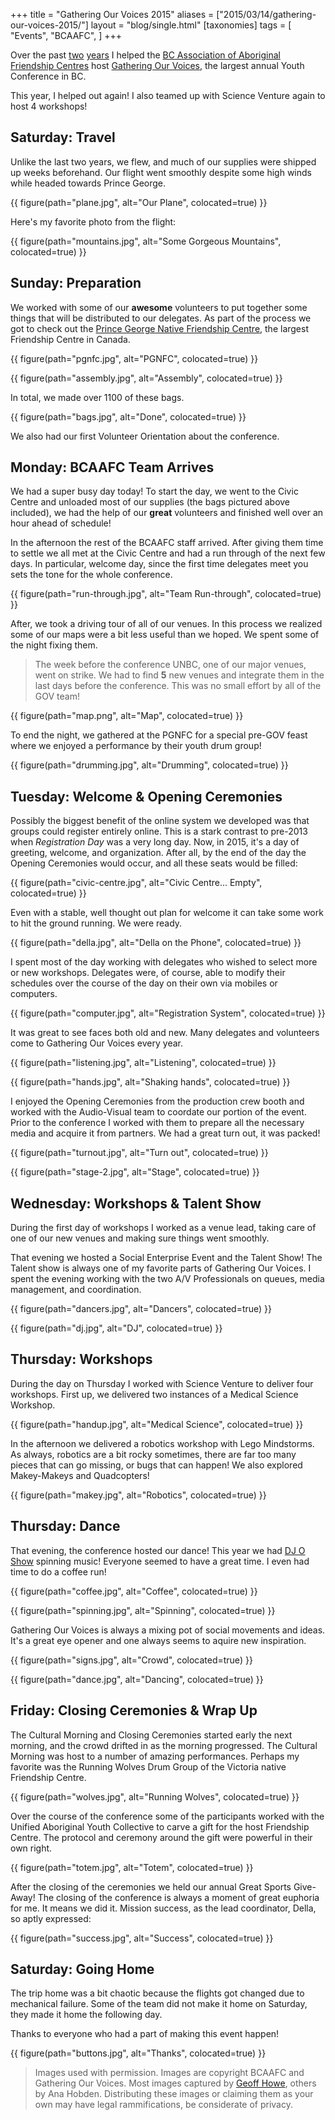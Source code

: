 +++
title = "Gathering Our Voices 2015"
aliases = ["2015/03/14/gathering-our-voices-2015/"]
layout = "blog/single.html"
[taxonomies]
tags = [
  "Events",
  "BCAAFC",
]
+++

Over the past [two](http://www.hoverbear.org/2014/03/21/gathering-our-voices-2014/) [years](http://www.hoverbear.org/2013/03/21/gathering-our-voices-2013/) I helped the [BC Association of Aboriginal Friendship Centres](http://bcaafc.com/) host [Gathering Our Voices](http://gatheringourvoices.bcaafc.com/), the largest annual Youth Conference in BC.

This year, I helped out again! I also teamed up with Science Venture again to host 4 workshops!

<!-- more -->

## Saturday: Travel

Unlike the last two years, we flew, and much of our supplies were shipped up weeks beforehand. Our flight went smoothly despite some high winds while headed towards Prince George.

{{ figure(path="plane.jpg", alt="Our Plane", colocated=true) }}

Here's my favorite photo from the flight:

{{ figure(path="mountains.jpg", alt="Some Gorgeous Mountains", colocated=true) }}

## Sunday: Preparation

We worked with some of our **awesome** volunteers to put together some things that will be distributed to our delegates. As part of the process we got to check out the [Prince George Native Friendship Centre](http://www.pgnfc.com/), the largest Friendship Centre in Canada.

{{ figure(path="pgnfc.jpg", alt="PGNFC", colocated=true) }}

{{ figure(path="assembly.jpg", alt="Assembly", colocated=true) }}

In total, we made over 1100 of these bags.

{{ figure(path="bags.jpg", alt="Done", colocated=true) }}

We also had our first Volunteer Orientation about the conference.

## Monday: BCAAFC Team Arrives

We had a super busy day today! To start the day, we went to the Civic Centre and unloaded most of our supplies (the bags pictured above included), we had the help of our **great** volunteers and finished well over an hour ahead of schedule!

In the afternoon the rest of the BCAAFC staff arrived. After giving them time to settle we all met at the Civic Centre and had a run through of the next few days. In particular, welcome day, since the first time delegates meet you sets the tone for the whole conference.

{{ figure(path="run-through.jpg", alt="Team Run-through", colocated=true) }}

After, we took a driving tour of all of our venues. In this process we realized some of our maps were a bit less useful than we hoped. We spent some of the night fixing them.

> The week before the conference UNBC, one of our major venues, went on strike. We had to find **5** new venues and integrate them in the last days before the conference. This was no small effort by all of the GOV team!

{{ figure(path="map.png", alt="Map", colocated=true) }}

To end the night, we gathered at the PGNFC for a special pre-GOV feast where we enjoyed a performance by their youth drum group!

{{ figure(path="drumming.jpg", alt="Drumming", colocated=true) }}

## Tuesday: Welcome & Opening Ceremonies

Possibly the biggest benefit of the online system we developed was that groups could register entirely online. This is a stark contrast to pre-2013 when *Registration Day* was a very long day. Now, in 2015, it's a day of greeting, welcome, and organization. After all, by the end of the day the Opening Ceremonies would occur, and all these seats would be filled:

{{ figure(path="civic-centre.jpg", alt="Civic Centre... Empty", colocated=true) }}

Even with a stable, well thought out plan for welcome it can take some work to hit the ground running. We were ready.

{{ figure(path="della.jpg", alt="Della on the Phone", colocated=true) }}

I spent most of the day working with delegates who wished to select more or new workshops. Delegates were, of course, able to modify their schedules over the course of the day on their own via mobiles or computers.

{{ figure(path="computer.jpg", alt="Registration System", colocated=true) }}

It was great to see faces both old and new. Many delegates and volunteers come to Gathering Our Voices every year.

{{ figure(path="listening.jpg", alt="Listening", colocated=true) }}

{{ figure(path="hands.jpg", alt="Shaking hands", colocated=true) }}

I enjoyed the Opening Ceremonies from the production crew booth and worked with the Audio-Visual team to coordate our portion of the event. Prior to the conference I worked with them to prepare all the necessary media and acquire it from partners. We had a great turn out, it was packed!

{{ figure(path="turnout.jpg", alt="Turn out", colocated=true) }}

{{ figure(path="stage-2.jpg", alt="Stage", colocated=true) }}

## Wednesday: Workshops & Talent Show

During the first day of workshops I worked as a venue lead, taking care of one of our new venues and making sure things went smoothly.

That evening we hosted a Social Enterprise Event and the Talent Show! The Talent show is always one of my favorite parts of Gathering Our Voices. I spent the evening working with the two A/V Professionals on queues, media management, and coordination.

{{ figure(path="dancers.jpg", alt="Dancers", colocated=true) }}

{{ figure(path="dj.jpg", alt="DJ", colocated=true) }}

## Thursday: Workshops

During the day on Thursday I worked with Science Venture to deliver four workshops. First up, we delivered two instances of a Medical Science Workshop.

{{ figure(path="handup.jpg", alt="Medical Science", colocated=true) }}

In the afternoon we delivered a robotics workshop with Lego Mindstorms. As always, robotics are a bit rocky sometimes, there are far too many pieces that can go missing, or bugs that can happen! We also explored Makey-Makeys and Quadcopters!

{{ figure(path="makey.jpg", alt="Robotics", colocated=true) }}

## Thursday: Dance

That evening, the conference hosted our dance! This year we had [DJ O Show](http://www.djoshow.com/) spinning music! Everyone seemed to have a great time. I even had time to do a coffee run!

{{ figure(path="coffee.jpg", alt="Coffee", colocated=true) }}

{{ figure(path="spinning.jpg", alt="Spinning", colocated=true) }}

Gathering Our Voices is always a mixing pot of social movements and ideas. It's a great eye opener and one always seems to aquire new inspiration.

{{ figure(path="signs.jpg", alt="Crowd", colocated=true) }}

{{ figure(path="dance.jpg", alt="Dancing", colocated=true) }}

## Friday: Closing Ceremonies & Wrap Up

The Cultural Morning and Closing Ceremonies started early the next morning, and the crowd drifted in as the morning progressed. The Cultural Morning was host to a number of amazing performances. Perhaps my favorite was the Running Wolves Drum Group of the Victoria native Friendship Centre.

{{ figure(path="wolves.jpg", alt="Running Wolves", colocated=true) }}

Over the course of the conference some of the participants worked with the Unified Aboriginal Youth Collective to carve a gift for the host Friendship Centre. The protocol and ceremony around the gift were powerful in their own right.

{{ figure(path="totem.jpg", alt="Totem", colocated=true) }}

After the closing of the ceremonies we held our annual Great Sports Give-Away! The closing of the conference is always a moment of great euphoria for me. It means we did it. Mission success, as the lead coordinator, Della, so aptly expressed:

{{ figure(path="success.jpg", alt="Success", colocated=true) }}

## Saturday: Going Home

The trip home was a bit chaotic because the flights got changed due to mechanical failure. Some of the team did not make it home on Saturday, they made it home the following day.

Thanks to everyone who had a part of making this event happen!

{{ figure(path="buttons.jpg", alt="Thanks", colocated=true) }}

> Images used with permission. Images are copyright BCAAFC and Gathering Our Voices. Most images captured by [Geoff Howe](http://geoffhowe.net/), others by Ana Hobden. Distributing these images or claiming them as your own may have legal rammifications, be considerate of privacy.
